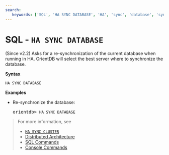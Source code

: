 ```yaml
---
search:
   keywords: ['SQL', 'HA SYNC DATABASE', 'HA', 'sync', 'database', 'sync database']
---
```


# SQL - `HA SYNC DATABASE`

(Since v2.2) Asks for a re-synchronization of the current database when running in HA. OrientDB will select the best server where to synchronize the database.

**Syntax**

```
HA SYNC DATABASE
```

**Examples**

- Re-synchronize the database:

  <pre>
  orientdb> <code class='lang-sql userinput'>HA SYNC DATABASE</code>
  </pre>

>For more information, see
>- [`HA SYNC CLUSTER`](SQL-HA-Sync-Cluster.md)
>- [Distributed Architecture](../Distributed-Architecture.md)
>- [SQL Commands](SQL.md)
>- [Console Commands](../console/Console-Commands.md)
